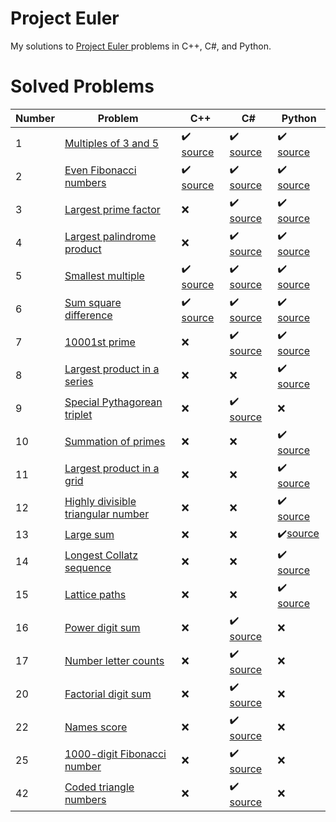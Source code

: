 # Project Euler
My solutions to [Project Euler ](https://projecteuler.net/) problems in C++, C#, and Python.

# Solved Problems
|Number|Problem|C++|C#|Python|
|------|-------|---|--|------|
|1|[Multiples of 3 and 5](https://projecteuler.net/problem=1)|:heavy_check_mark: [source](https://github.com/jamesrm9235/project-euler/blob/master/C++/problem_1.cpp)|:heavy_check_mark: [source](https://github.com/jamesrm9235/project-euler/blob/master/C%23/Miller.ProjectEuler/Solutions/Problem01.cs)|:heavy_check_mark: [source](https://github.com/jamesrm9235/project-euler/blob/master/Python/project_euler/problem_01.py)|
|2|[Even Fibonacci numbers](https://projecteuler.net/problem=2)|:heavy_check_mark: [source](https://github.com/jamesrm9235/project-euler/blob/master/C++/problem_2.cpp)|:heavy_check_mark: [source](https://github.com/jamesrm9235/project-euler/blob/master/C%23/Miller.ProjectEuler/Solutions/Problem02.cs)|:heavy_check_mark: [source](https://github.com/jamesrm9235/project-euler/blob/master/Python/project_euler/problem_02.py)|
|3|[Largest prime factor](https://projecteuler.net/problem=3)|:x:|:heavy_check_mark: [source](https://github.com/jamesrm9235/project-euler/blob/master/C%23/Miller.ProjectEuler/Solutions/Problem03.cs)|:heavy_check_mark: [source](https://github.com/jamesrm9235/project-euler/blob/master/Python/project_euler/problem_03.py)|
|4|[Largest palindrome product](https://projecteuler.net/problem=4)|:x:|:heavy_check_mark: [source](https://github.com/jamesrm9235/project-euler/blob/master/C%23/Miller.ProjectEuler/Solutions/Problem04.cs)|:heavy_check_mark: [source](https://github.com/jamesrm9235/project-euler/blob/master/Python/project_euler/problem_04.py)|
|5|[Smallest multiple](https://projecteuler.net/problem=5)|:heavy_check_mark: [source](https://github.com/jamesrm9235/project-euler/blob/master/C++/problem_5.cpp)|:heavy_check_mark: [source](https://github.com/jamesrm9235/project-euler/blob/master/C%23/Miller.ProjectEuler/Solutions/Problem05.cs)|:heavy_check_mark: [source](https://github.com/jamesrm9235/project-euler/blob/master/Python/project_euler/problem_05.py)|
|6|[Sum square difference](https://projecteuler.net/problem=6)|:heavy_check_mark: [source](https://github.com/jamesrm9235/project-euler/blob/master/C++/problem_6.cpp)|:heavy_check_mark: [source](https://github.com/jamesrm9235/project-euler/blob/master/C%23/Miller.ProjectEuler/Solutions/Problem06.cs)|:heavy_check_mark: [source](https://github.com/jamesrm9235/project-euler/blob/master/Python/project_euler/problem_06.py)|
|7|[10001st prime](https://projecteuler.net/problem=7)|:x:|:heavy_check_mark: [source](https://github.com/jamesrm9235/project-euler/blob/master/C%23/Miller.ProjectEuler/Solutions/Problem07.cs)|:heavy_check_mark: [source](https://github.com/jamesrm9235/project-euler/blob/master/Python/project_euler/problem_07.py)|
|8|[Largest product in a series](https://projecteuler.net/problem=8)|:x:|:x:|:heavy_check_mark: [source](https://github.com/jamesrm9235/project-euler/blob/master/Python/project_euler/problem_08.py)|
|9|[Special Pythagorean triplet](https://projecteuler.net/problem=9)|:x:|:heavy_check_mark: [source](https://github.com/jamesrm9235/project-euler/blob/master/C%23/Miller.ProjectEuler/Solutions/Problem09.cs)|:x:|
|10|[Summation of primes](https://projecteuler.net/problem=10)|:x:|:x:|:heavy_check_mark: [source](https://github.com/jamesrm9235/project-euler/blob/master/Python/project_euler/problem_10.py)|
|11|[Largest product in a grid](https://projecteuler.net/problem=11)|:x:|:x:|:heavy_check_mark: [source](https://github.com/jamesrm9235/project-euler/blob/master/Python/project_euler/problem_11.py)|
|12|[Highly divisible triangular number](https://projecteuler.net/problem=12)|:x:|:x:|:heavy_check_mark: [source](https://github.com/jamesrm9235/project-euler/blob/master/Python/project_euler/problem_12.py)|
|13|[Large sum](https://projecteuler.net/problem=13)|:x:|:x:|:heavy_check_mark:[source](https://github.com/jamesrm9235/project-euler/blob/master/Python/project_euler/problem_13.py)|
|14|[Longest Collatz sequence](https://projecteuler.net/problem=14)|:x:|:x:|:heavy_check_mark: [source](https://github.com/jamesrm9235/project-euler/blob/master/Python/project_euler/problem_14.py)|
|15|[Lattice paths](https://projecteuler.net/problem=15)|:x:|:x:|:heavy_check_mark: [source](https://github.com/jamesrm9235/project-euler/blob/master/Python/project_euler/problem_15.py)|
|16|[Power digit sum](https://projecteuler.net/problem=16)|:x:|:heavy_check_mark: [source](https://github.com/jamesrm9235/project-euler/blob/master/C%23/Miller.ProjectEuler/Solutions/Problem16.cs)|:x:|
|17|[Number letter counts](https://projecteuler.net/problem=17)|:x:|:heavy_check_mark: [source](https://github.com/jamesrm9235/project-euler/blob/master/C%23/Miller.ProjectEuler/Solutions/Problem17.cs)|:x:|
|20|[Factorial digit sum](https://projecteuler.net/problem=20)|:x:|:heavy_check_mark: [source](https://github.com/jamesrm9235/project-euler/blob/master/C%23/Miller.ProjectEuler/Solutions/Problem20.cs)|:x:|
|22|[Names score](https://projecteuler.net/problem=22)|:x:|:heavy_check_mark: [source](https://github.com/jamesrm9235/project-euler/blob/master/C%23/Miller.ProjectEuler/Solutions/Problem22.cs)|:x:|
|25|[1000-digit Fibonacci number](https://projecteuler.net/problem=25)|:x:|:heavy_check_mark: [source](https://github.com/jamesrm9235/project-euler/blob/master/C%23/Miller.ProjectEuler/Solutions/Problem25.cs)|:x:|
|42|[Coded triangle numbers](https://projecteuler.net/problem=42)|:x:|:heavy_check_mark: [source](https://github.com/jamesrm9235/project-euler/blob/master/C%23/Miller.ProjectEuler/Solutions/Problem42.cs)|:x:|